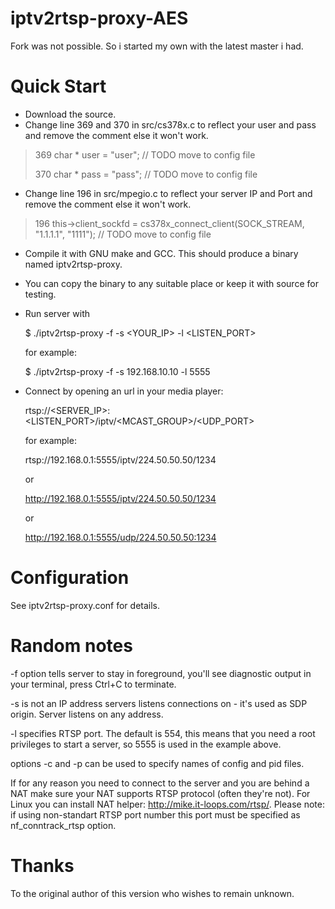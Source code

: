 iptv2rtsp-proxy-AES
===================

Fork was not possible. So i started my own with the latest master i had.


Quick Start
===========

* Download the source.
* Change line 369 and 370 in src/cs378x.c to reflect your user and pass and remove the comment else it won't work.

>369 	char * user = "user"; // TODO move to config file
>
>370 	char * pass = "pass"; // TODO move to config file

* Change line 196 in src/mpegio.c to reflect your server IP and Port and remove the comment else it won't work.

>196 	this->client_sockfd = cs378x_connect_client(SOCK_STREAM, "1.1.1.1", "1111"); // TODO move to config file 

* Compile it with GNU make and GCC. This should produce a binary named iptv2rtsp-proxy.
* You can copy the binary to any suitable place or keep it with source for testing.
* Run server with

    $ ./iptv2rtsp-proxy -f -s \<YOUR_IP> -l \<LISTEN_PORT>

    for example:

    $ ./iptv2rtsp-proxy -f -s 192.168.10.10 -l 5555

* Connect by opening an url in your media player:

    rtsp://<SERVER_IP>:<LISTEN_PORT>/iptv/<MCAST_GROUP>/<UDP_PORT>

    for example:

    rtsp://192.168.0.1:5555/iptv/224.50.50.50/1234

    or

    http://192.168.0.1:5555/iptv/224.50.50.50/1234

    or

    http://192.168.0.1:5555/udp/224.50.50.50:1234

Configuration
=============

See iptv2rtsp-proxy.conf for details.

Random notes
============

-f option tells server to stay in foreground, you'll see diagnostic
output in your terminal, press Ctrl+C to terminate.

-s is not an IP address servers listens connections on - it's used
as SDP origin. Server listens on any address.

-l specifies RTSP port. The default is 554, this means that you need
a root privileges to start a server, so 5555 is used in the example above.

options -c and -p can be used to specify names of config and pid files.

If for any reason you need to connect to the server and you are behind
a NAT make sure your NAT supports RTSP protocol (often they're not).
For Linux you can install NAT helper: http://mike.it-loops.com/rtsp/.
Please note: if using non-standart RTSP port number this port must
be specified as nf_conntrack_rtsp option.

Thanks
===================

To the original author of this version who wishes to remain unknown.
